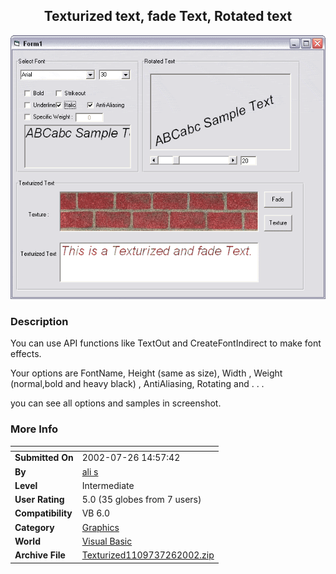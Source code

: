 ﻿<div align="center">

## Texturized text, fade Text, Rotated text

<img src="PIC200272693646652.gif">
</div>

### Description

You can use API functions like TextOut and CreateFontIndirect to make font effects.

Your options are FontName, Height (same as size), Width , Weight (normal,bold and heavy black) , AntiAliasing, Rotating and . . .

you can see all options and samples in screenshot.
 
### More Info
 


<span>             |<span>
---                |---
**Submitted On**   |2002-07-26 14:57:42
**By**             |[ali s](https://github.com/Planet-Source-Code/PSCIndex/blob/master/ByAuthor/ali-s.md)
**Level**          |Intermediate
**User Rating**    |5.0 (35 globes from 7 users)
**Compatibility**  |VB 6\.0
**Category**       |[Graphics](https://github.com/Planet-Source-Code/PSCIndex/blob/master/ByCategory/graphics__1-46.md)
**World**          |[Visual Basic](https://github.com/Planet-Source-Code/PSCIndex/blob/master/ByWorld/visual-basic.md)
**Archive File**   |[Texturized1109737262002\.zip](https://github.com/Planet-Source-Code/ali-s-texturized-text-fade-text-rotated-text__1-37273/archive/master.zip)








